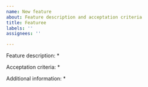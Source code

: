 ```yaml
---
name: New feature
about: Feature description and acceptation criteria
title: Featuree
labels: ''
assignees: ''

---
```


Feature description:
*

Acceptation criteria:
*

Additional information:
*
